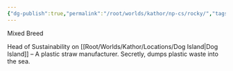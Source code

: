 ```yaml
---
{"dg-publish":true,"permalink":"/root/worlds/kathor/np-cs/rocky/","tags":["Kathor"]}
---
```


Mixed Breed

Head of Sustainability on [[Root/Worlds/Kathor/Locations/Dog Island\|Dog Island]] – A plastic straw manufacturer. Secretly, dumps plastic waste into the sea.